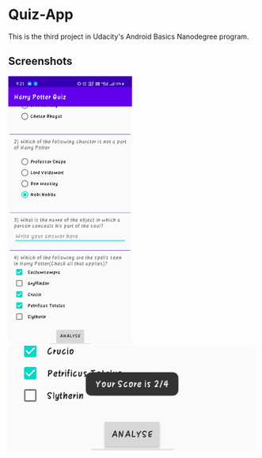 # Quiz-App
This is the third project in Udacity's Android Basics Nanodegree program. 


## Screenshots
[<img src="assets/Screenshot_1.jpg" width = "250">](assets/Screenshot_1.jpg)
[<img src="assets/Screenshot_2.jpg" width = "500">](assets/Screenshot_2.jpg)

